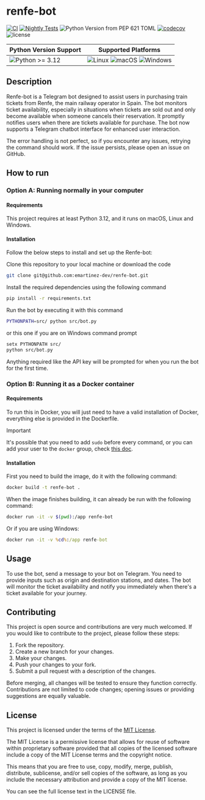 # renfe-bot
[![CI](https://github.com/emartinez-dev/renfe-bot/actions/workflows/ci.yml/badge.svg)](https://github.com/emartinez-dev/renfe-bot/actions/workflows/ci.yml)
[![Nightly Tests](https://github.com/emartinez-dev/renfe-bot/actions/workflows/nightly-tests.yml/badge.svg)](https://github.com/emartinez-dev/renfe-bot/actions/workflows/nightly-tests.yml)
![Python Version from PEP 621 TOML](https://img.shields.io/python/required-version-toml?tomlFilePath=https%3A%2F%2Fraw.githubusercontent.com%2Femartinez-dev%2Frenfe-bot%2Fmaster%2Fpyproject.toml)
[![codecov](https://codecov.io/gh/emartinez-dev/renfe-bot/graph/badge.svg?token=L39OAEL5MD)](https://codecov.io/gh/emartinez-dev/renfe-bot)
![license](https://img.shields.io/github/license/emartinez-dev/renfe-bot.svg)

| Python Version Support | Supported Platforms |
|-------------------------|---------------------|
| ![Python >= 3.12](https://img.shields.io/badge/python-%3E%3D%203.12-blue.svg) | ![Linux](https://img.shields.io/badge/platform-Linux-blue.svg) ![macOS](https://img.shields.io/badge/platform-macOS-lightgrey.svg) ![Windows](https://img.shields.io/badge/platform-Windows-brightgreen.svg) |


## Description

Renfe-bot is a Telegram bot designed to assist users in purchasing train tickets
from Renfe, the main railway operator in Spain. The bot monitors ticket
availability, especially in situations when tickets are sold out and only become
available when someone cancels their reservation. It promptly notifies users
when there are tickets available for purchase. The bot now supports a Telegram
chatbot interface for enhanced user interaction.

The error handling is not perfect, so if you encounter any issues, retrying the
command should work. If the issue persists, please open an issue on GitHub.

## How to run

### Option A: Running normally in your computer

#### Requirements

This project requires at least Python 3.12, and it runs on macOS, Linux and
Windows.

#### Installation

Follow the below steps to install and set up the Renfe-bot:

Clone this repository to your local machine or download the code
```bash
git clone git@github.com:emartinez-dev/renfe-bot.git
```

Install the required dependencies using the following command
```bash
pip install -r requirements.txt
```

Run the bot by executing it with this command

```bash
PYTHONPATH=src/ python src/bot.py
```

or this one if you are on Windows command prompt

```bash
setx PYTHONPATH src/
python src/bot.py
```

Anything required like the API key will be prompted for when you run the bot   for the first time.

### Option B: Running it as a Docker container 

#### Requirements

To run this in Docker, you will just need to have a valid installation of Docker,
everything else is provided in the Dockerfile.

> [!IMPORTANT]
> It's possible that you need to add `sudo` before every command,
> or you can add your user to the `docker` group, check [this
> doc](https://docs.docker.com/engine/install/linux-postinstall/).

#### Installation

First you need to build the image, do it with the following command:

```bash
docker build -t renfe-bot .
```

When the image finishes building, it can already be run with the following command:

```bash
docker run -it -v $(pwd):/app renfe-bot
```

Or if you are using Windows:

```bat
docker run -it -v %cd%:/app renfe-bot
```

## Usage

To use the bot, send a message to your bot on Telegram. You need to provide
inputs such as origin and destination stations, and dates. The bot will monitor
the ticket availability and notify you immediately when there's a ticket
available for your journey.

## Contributing

This project is open source and contributions are very much welcomed. If you
would like to contribute to the project, please follow these steps:

1. Fork the repository.
2. Create a new branch for your changes.
3. Make your changes.
4. Push your changes to your fork.
5. Submit a pull request with a description of the changes.

Before merging, all changes will be tested to ensure they function correctly.
Contributions are not limited to code changes; opening issues or providing
suggestions are equally valuable.

## License

This project is licensed under the terms of the [MIT
License](https://opensource.org/license/mit/).

The MIT License is a permissive license that allows for reuse of software within
proprietary software provided that all copies of the licensed software include a
copy of the MIT License terms and the copyright notice.

This means that you are free to use, copy, modify, merge, publish, distribute,
sublicense, and/or sell copies of the software, as long as you include the
necessary attribution and provide a copy of the MIT license.

You can see the full license text in the LICENSE file.
